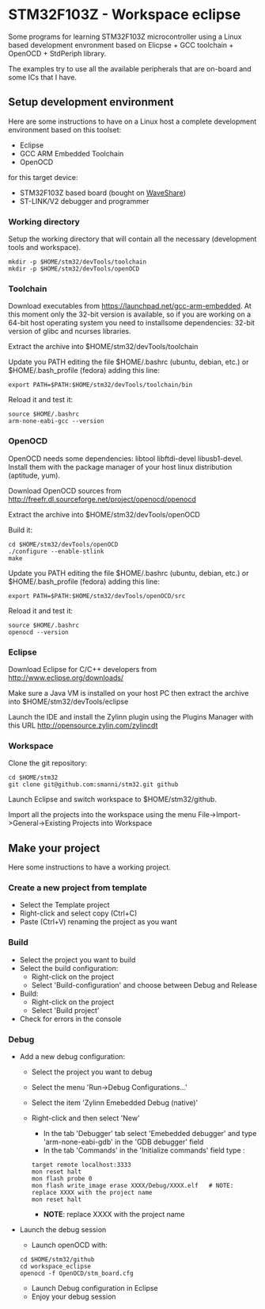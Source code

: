 STM32F103Z - Workspace eclipse
============================

Some programs for learning STM32F103Z microcontroller using a Linux based development envronment based on Elicpse + GCC toolchain + OpenOCD + StdPeriph library.

The examples try to use all the available peripherals that are on-board and some ICs that I have.

Setup development environment
-----------------------------

Here are some instructions to have on a Linux host a complete development environment based on this toolset:

* Eclipse
* GCC ARM Embedded Toolchain
* OpenOCD

for this target device:
* STM32F103Z based board (bought on [WaveShare](http://www.wvshare.com/column/STM32_DevelopmentBoard.htm#Open103Z))
* ST-LINK/V2 debugger and programmer 

### Working directory
Setup the working directory that will contain all the necessary (development tools and workspace).

  ```
  mkdir -p $HOME/stm32/devTools/toolchain
  mkdir -p $HOME/stm32/devTools/openOCD
  ```

### Toolchain
Download executables from https://launchpad.net/gcc-arm-embedded.
At this moment only the 32-bit version is available, so if you are working on a 64-bit host operating system you need 
to installsome dependencies: 32-bit version of glibc and ncurses libraries.

Extract the archive into $HOME/stm32/devTools/toolchain

Update you PATH editing the file $HOME/.bashrc (ubuntu, debian, etc.) or $HOME/.bash_profile (fedora) adding this line:

  ```
  export PATH=$PATH:$HOME/stm32/devTools/toolchain/bin
  ```
  
Reload it and test it:

  ```
  source $HOME/.bashrc
  arm-none-eabi-gcc --version
  ```

### OpenOCD
OpenOCD needs some dependencies: libtool libftdi-devel libusb1-devel. 
Install them with the package manager of your host linux distribution (aptitude, yum).

Download OpenOCD sources from http://freefr.dl.sourceforge.net/project/openocd/openocd

Extract the archive into $HOME/stm32/devTools/openOCD

Build it:
  ```
  cd $HOME/stm32/devTools/openOCD
  ./configure --enable-stlink
  make
  ```

Update you PATH editing the file $HOME/.bashrc (ubuntu, debian, etc.) or $HOME/.bash_profile (fedora) adding this line:

  ```
  export PATH=$PATH:$HOME/stm32/devTools/openOCD/src
  ```
  
Reload it and test it:

  ```
  source $HOME/.bashrc
  openocd --version
  ```

### Eclipse
Download Eclipse for C/C++ developers from http://www.eclipse.org/downloads/

Make sure a Java VM is installed on your host PC then extract the archive into $HOME/stm32/devTools/eclipse

Launch the IDE and install the Zylinn plugin using the Plugins Manager with this URL http://opensource.zylin.com/zylincdt

### Workspace
Clone the git repository:
  ```
  cd $HOME/stm32
  git clone git@github.com:smanni/stm32.git github 
  ```
  
Launch Eclipse and switch workspace to $HOME/stm32/github.

Import all the projects into the workspace using the menu File->Import->General->Existing Projects into Workspace

Make your project
-----------------

Here some instructions to have a working project.

### Create a new project from template
* Select the Template project
* Right-click and select copy (Ctrl+C)
* Paste (Ctrl+V) renaming the project as you want


### Build
* Select the project you want to build
* Select the build configuration:
  * Right-click on the project
  * Select 'Build-configuration' and choose between Debug and Release
* Build: 
  * Right-click on the project
  * Select 'Build project'
* Check for errors in the console

### Debug
* Add a new debug configuration:
  * Select the project you want to debug
  * Select the menu 'Run->Debug Configurations...' 
  * Select the item 'Zylinn Emebedded Debug (native)'
  * Right-click and then select 'New'
    * In the tab 'Debugger' tab select 'Emebedded debugger' and type 'arm-none-eabi-gdb' in the 'GDB debugger' field
    * In the tab 'Commands' in the 'Initialize commands' field type :

    ```
    target remote localhost:3333
    mon reset halt 
    mon flash probe 0
    mon flash write_image erase XXXX/Debug/XXXX.elf   # NOTE: replace XXXX with the project name
    mon reset halt
    ```

    * __NOTE__: replace XXXX with the project name
    
* Launch the debug session
  * Launch openOCD with:
  
  ```
  cd $HOME/stm32/github
  cd workspace_eclipse
  openocd -f OpenOCD/stm_board.cfg 
  ```
  
  * Launch Debug configuration in Eclipse
  * Enjoy your debug session
